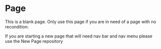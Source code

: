 # Page
This is a blank page. 
Only use this page if you are in need of a page with no recondition.

If you are starting a new page that will need nav bar and nav menu please use the New Page repository
